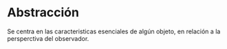 # Abstracción

Se centra en las caracteristicas esenciales de algún objeto, en relación a la persperctiva del observador.

